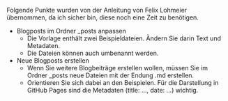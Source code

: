 Folgende Punkte wurden von der Anleitung von Felix Lohmeier übernommen, da ich sicher bin, diese noch eine Zeit zu benötigen.
* Blogposts im Ordner _posts anpassen
  * Die Vorlage enthält zwei Beispieldateien. Ändern Sie darin Text und Metadaten.
  * Die Dateien können auch umbenannt werden.
* Neue Blogposts erstellen
  * Wenn Sie weitere Blogbeiträge erstellen wollen, müssen Sie im Ordner _posts neue Dateien mit der Endung .md erstellen.
  * Orientieren Sie sich dabei an den Beispielen. Für die Darstellung in GitHub Pages sind die Metadaten (title: ..., date: ...) wichtig.
